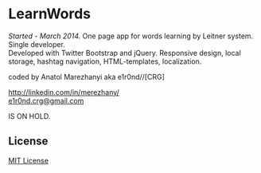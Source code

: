 LearnWords
==========

<i>Started - March 2014.</i> One page app for words learning by Leitner system. Single developer.<br>
Developed with Twitter Bootstrap and jQuery. Responsive design, local storage, hashtag navigation, HTML-templates, localization.

coded by Anatol Marezhanyi aka e1r0nd//[CRG]

http://linkedin.com/in/merezhany/<br>
e1r0nd.crg@gmail.com

IS ON HOLD.

## License
[MIT License](LICENSE.md) 
